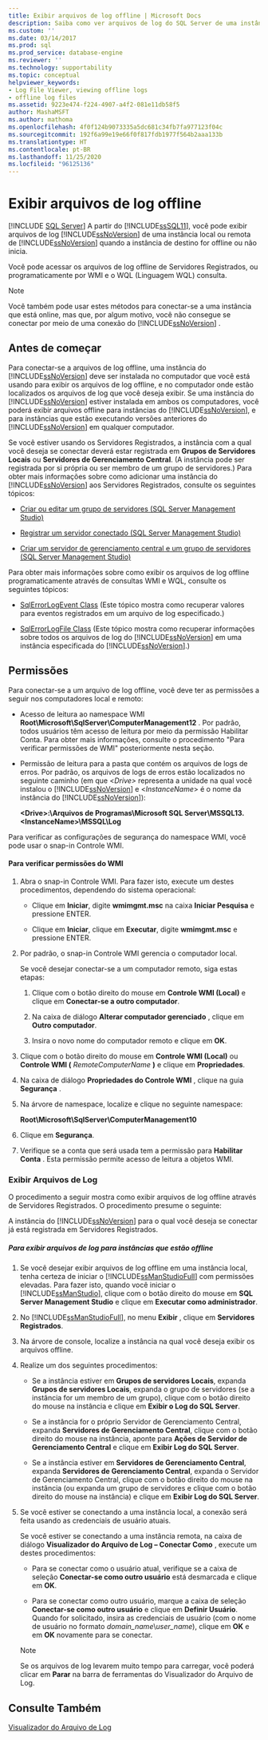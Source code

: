 ```yaml
---
title: Exibir arquivos de log offline | Microsoft Docs
description: Saiba como ver arquivos de log do SQL Server de uma instância local ou remota do SQL Server quando a instância de destino está offline ou não inicia.
ms.custom: ''
ms.date: 03/14/2017
ms.prod: sql
ms.prod_service: database-engine
ms.reviewer: ''
ms.technology: supportability
ms.topic: conceptual
helpviewer_keywords:
- Log File Viewer, viewing offline logs
- offline log files
ms.assetid: 9223e474-f224-4907-a4f2-081e11db58f5
author: MashaMSFT
ms.author: mathoma
ms.openlocfilehash: 4f0f124b9073335a5dc681c34fb7fa977123f04c
ms.sourcegitcommit: 192f6a99e19e66f0f817fdb1977f564b2aaa133b
ms.translationtype: HT
ms.contentlocale: pt-BR
ms.lasthandoff: 11/25/2020
ms.locfileid: "96125136"
---
```

# <a name="view-offline-log-files"></a>Exibir arquivos de log offline
 [!INCLUDE [SQL Server](../../includes/applies-to-version/sqlserver.md)]
  A partir do [!INCLUDE[ssSQL11](../../includes/sssql11-md.md)], você pode exibir arquivos de log [!INCLUDE[ssNoVersion](../../includes/ssnoversion-md.md)] de uma instância local ou remota de [!INCLUDE[ssNoVersion](../../includes/ssnoversion-md.md)] quando a instância de destino for offline ou não inicia.  
  
 Você pode acessar os arquivos de log offline de Servidores Registrados, ou programaticamente por WMI e o WQL (Linguagem WQL) consulta.  
  
> [!NOTE]  
>  Você também pode usar estes métodos para conectar-se a uma instância que está online, mas que, por algum motivo, você não consegue se conectar por meio de uma conexão do [!INCLUDE[ssNoVersion](../../includes/ssnoversion-md.md)] .  
  
## <a name="before-you-begin"></a>Antes de começar  
 Para conectar-se a arquivos de log offline, uma instância do [!INCLUDE[ssNoVersion](../../includes/ssnoversion-md.md)] deve ser instalada no computador que você está usando para exibir os arquivos de log offline, e no computador onde estão localizados os arquivos de log que você deseja exibir. Se uma instância do [!INCLUDE[ssNoVersion](../../includes/ssnoversion-md.md)] estiver instalada em ambos os computadores, você poderá exibir arquivos offline para instâncias do [!INCLUDE[ssNoVersion](../../includes/ssnoversion-md.md)], e para instâncias que estão executando versões anteriores do [!INCLUDE[ssNoVersion](../../includes/ssnoversion-md.md)] em qualquer computador.  
  
 Se você estiver usando os Servidores Registrados, a instância com a qual você deseja se conectar deverá estar registrada em **Grupos de Servidores Locais** ou **Servidores de Gerenciamento Central**. (A instância pode ser registrada por si própria ou ser membro de um grupo de servidores.) Para obter mais informações sobre como adicionar uma instância do [!INCLUDE[ssNoVersion](../../includes/ssnoversion-md.md)] aos Servidores Registrados, consulte os seguintes tópicos:  
  
-   [Criar ou editar um grupo de servidores &#40;SQL Server Management Studio&#41;](../../ssms/register-servers/create-or-edit-a-server-group-sql-server-management-studio.md)  
  
-   [Registrar um servidor conectado &#40;SQL Server Management Studio&#41;](../../ssms/register-servers/register-a-connected-server-sql-server-management-studio.md)  
  
-   [Criar um servidor de gerenciamento central e um grupo de servidores &#40;SQL Server Management Studio&#41;](../../ssms/register-servers/create-a-central-management-server-and-server-group.md)  
  
 Para obter mais informações sobre como exibir os arquivos de log offline programaticamente através de consultas WMI e WQL, consulte os seguintes tópicos:  
  
-   [SqlErrorLogEvent Class](../../relational-databases/wmi-provider-configuration-classes/sqlerrorlogevent-class.md) (Este tópico mostra como recuperar valores para eventos registrados em um arquivo de log especificado.)  
  
-   [SqlErrorLogFile Class](../../relational-databases/wmi-provider-configuration-classes/sqlerrorlogfile-class.md) (Este tópico mostra como recuperar informações sobre todos os arquivos de log do [!INCLUDE[ssNoVersion](../../includes/ssnoversion-md.md)] em uma instância especificada do [!INCLUDE[ssNoVersion](../../includes/ssnoversion-md.md)].)  
  
##  <a name="permissions"></a><a name="BeforeYouBegin"></a> Permissões  
 Para conectar-se a um arquivo de log offline, você deve ter as permissões a seguir nos computadores local e remoto:  
  
-   Acesso de leitura ao namespace WMI **Root\Microsoft\SqlServer\ComputerManagement12** . Por padrão, todos usuários têm acesso de leitura por meio da permissão Habilitar Conta. Para obter mais informações, consulte o procedimento "Para verificar permissões de WMI" posteriormente nesta seção.  
  
-   Permissão de leitura para a pasta que contém os arquivos de logs de erros. Por padrão, os arquivos de logs de erros estão localizados no seguinte caminho (em que \<*Drive>* representa a unidade na qual você instalou o [!INCLUDE[ssNoVersion](../../includes/ssnoversion-md.md)] e \<*InstanceName*> é o nome da instância do [!INCLUDE[ssNoVersion](../../includes/ssnoversion-md.md)]):  
  
     **\<Drive>:\Arquivos de Programas\Microsoft SQL Server\MSSQL13.\<InstanceName>\MSSQL\Log**  
  
 Para verificar as configurações de segurança do namespace WMI, você pode usar o snap-in Controle WMI.  
  
#### <a name="to-verify-wmi-permissions"></a>Para verificar permissões do WMI  
  
1.  Abra o snap-in Controle WMI. Para fazer isto, execute um destes procedimentos, dependendo do sistema operacional:  
  
    -   Clique em **Iniciar**, digite **wmimgmt.msc** na caixa **Iniciar Pesquisa** e pressione ENTER.  
  
    -   Clique em **Iniciar**, clique em **Executar**, digite **wmimgmt.msc** e pressione ENTER.  
  
2.  Por padrão, o snap-in Controle WMI gerencia o computador local.  
  
     Se você desejar conectar-se a um computador remoto, siga estas etapas:  
  
    1.  Clique com o botão direito do mouse em **Controle WMI (Local)** e clique em **Conectar-se a outro computador**.  
  
    2.  Na caixa de diálogo **Alterar computador gerenciado** , clique em **Outro computador**.  
  
    3.  Insira o novo nome do computador remoto e clique em **OK**.  
  
3.  Clique com o botão direito do mouse em **Controle WMI (Local)** ou **Controle WMI (** _RemoteComputerName_ **)** e clique em **Propriedades**.  
  
4.  Na caixa de diálogo **Propriedades do Controle WMI** , clique na guia **Segurança** .  
  
5.  Na árvore de namespace, localize e clique no seguinte namespace:  
  
     **Root\Microsoft\SqlServer\ComputerManagement10**  
  
6.  Clique em **Segurança**.  
  
7.  Verifique se a conta que será usada tem a permissão para **Habilitar Conta** . Esta permissão permite acesso de leitura a objetos WMI.  

### <a name="view-log-files"></a>Exibir Arquivos de Log  
 O procedimento a seguir mostra como exibir arquivos de log offline através de Servidores Registrados. O procedimento presume o seguinte:  
  
 A instância do [!INCLUDE[ssNoVersion](../../includes/ssnoversion-md.md)] para o qual você deseja se conectar já está registrada em Servidores Registrados.  
  
##### <a name="to-view-log-files-for-instances-that-are-offline"></a>Para exibir arquivos de log para instâncias que estão offline  
  
1.  Se você desejar exibir arquivos de log offline em uma instância local, tenha certeza de iniciar o [!INCLUDE[ssManStudioFull](../../includes/ssmanstudiofull-md.md)] com permissões elevadas. Para fazer isto, quando você iniciar o [!INCLUDE[ssManStudio](../../includes/ssmanstudio-md.md)], clique com o botão direito do mouse em **SQL Server Management Studio** e clique em **Executar como administrador**.  
  
2.  No [!INCLUDE[ssManStudioFull](../../includes/ssmanstudiofull-md.md)], no menu **Exibir** , clique em **Servidores Registrados**.  
  
3.  Na árvore de console, localize a instância na qual você deseja exibir os arquivos offline.  
  
4.  Realize um dos seguintes procedimentos:  
  
    -   Se a instância estiver em **Grupos de servidores Locais**, expanda **Grupos de servidores Locais**, expanda o grupo de servidores (se a instância for um membro de um grupo), clique com o botão direito do mouse na instância e clique em **Exibir o Log do SQL Server**.  
  
    -   Se a instância for o próprio Servidor de Gerenciamento Central, expanda **Servidores de Gerenciamento Central**, clique com o botão direito do mouse na instância, aponte para **Ações de Servidor de Gerenciamento Central** e clique em **Exibir Log do SQL Server**.  
  
    -   Se a instância estiver em **Servidores de Gerenciamento Central**, expanda **Servidores de Gerenciamento Central**, expanda o Servidor de Gerenciamento Central, clique com o botão direito do mouse na instância (ou expanda um grupo de servidores e clique com o botão direito do mouse na instância) e clique em **Exibir Log do SQL Server**.  
  
5.  Se você estiver se conectando a uma instância local, a conexão será feita usando as credenciais de usuário atuais.  
  
     Se você estiver se conectando a uma instância remota, na caixa de diálogo **Visualizador do Arquivo de Log – Conectar Como** , execute um destes procedimentos:  
  
    -   Para se conectar como o usuário atual, verifique se a caixa de seleção **Conectar-se como outro usuário** está desmarcada e clique em **OK**.  
  
    -   Para se conectar como outro usuário, marque a caixa de seleção **Conectar-se como outro usuário** e clique em **Definir Usuário**. Quando for solicitado, insira as credenciais de usuário (com o nome de usuário no formato *domain_name*\\*user_name*), clique em **OK** e em **OK** novamente para se conectar.  
  
    > [!NOTE]  
    >  Se os arquivos de log levarem muito tempo para carregar, você poderá clicar em **Parar** na barra de ferramentas do Visualizador do Arquivo de Log.  
  
## <a name="see-also"></a>Consulte Também  
 [Visualizador do Arquivo de Log](../../relational-databases/logs/log-file-viewer.md)  
  
